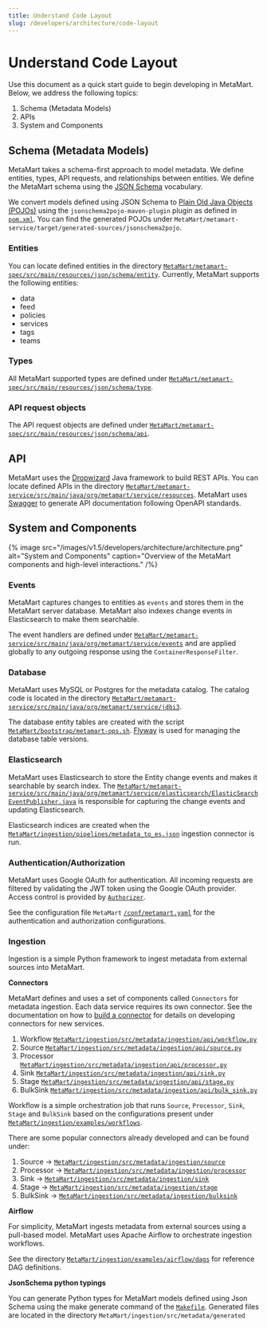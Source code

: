 ```yaml
---
title: Understand Code Layout
slug: /developers/architecture/code-layout
---
```


# Understand Code Layout
Use this document as a quick start guide to begin developing in MetaMart. Below, we address the following topics:

1. Schema (Metadata Models)
2. APIs
3. System and Components

## Schema (Metadata Models)
MetaMart takes a schema-first approach to model metadata. We define entities, types, API requests, and relationships between entities. We define the MetaMart schema using the [JSON Schema](https://json-schema.org/) vocabulary.

We convert models defined using JSON Schema to [Plain Old Java Objects (POJOs)](https://www.jsonschema2pojo.org/) using the `jsonschema2pojo-maven-plugin` plugin as defined in [`pom.xml`](https://github.com/meta-mart/MetaMart/blob/main/metamart-service/pom.xml#L517). You can find the generated POJOs under `MetaMart/metamart-service/target/generated-sources/jsonschema2pojo`.

### Entities
You can locate defined entities in the directory [`MetaMart/metamart-spec/src/main/resources/json/schema/entity`](https://github.com/meta-mart/MetaMart/tree/main/metamart-spec/src/main/resources/json/schema/entity). Currently, MetaMart supports the following entities:

- data
- feed
- policies
- services
- tags
- teams

### Types
All MetaMart supported types are defined under [`MetaMart/metamart-spec/src/main/resources/json/schema/type`](https://github.com/meta-mart/MetaMart/tree/main/metamart-spec/src/main/resources/json/schema/type). 
### API request objects
The API request objects are defined under [`MetaMart/metamart-spec/src/main/resources/json/schema/api`](https://github.com/meta-mart/MetaMart/tree/main/metamart-spec/src/main/resources/json/schema/api).

## API
MetaMart uses the [Dropwizard](https://www.dropwizard.io/) Java framework to build REST APIs. You can locate defined APIs in the directory [`MetaMart/metamart-service/src/main/java/org/metamart/service/resources`](https://github.com/meta-mart/MetaMart/tree/main/metamart-service/src/main/java/org/metamart/service/resources). MetaMart uses [Swagger](https://swagger.io/) to generate API documentation following OpenAPI standards.

## System and Components

{% image src="/images/v1.5/developers/architecture/architecture.png" alt="System and Components" caption="Overview of the MetaMart components and high-level interactions." /%}

### Events
MetaMart captures changes to entities as `events` and stores them in the MetaMart server database. MetaMart also indexes change events in Elasticsearch to make them searchable.

The event handlers are defined under [`MetaMart/metamart-service/src/main/java/org/metamart/service/events`](https://github.com/meta-mart/MetaMart/tree/main/metamart-service/src/main/java/org/metamart/service/events) and are applied globally to any outgoing response using the `ContainerResponseFilter`.

### Database
MetaMart uses MySQL or Postgres for the metadata catalog. The catalog code is located in the directory [`MetaMart/metamart-service/src/main/java/org/metamart/service/jdbi3`](https://github.com/meta-mart/MetaMart/tree/main/metamart-service/src/main/java/org/metamart/service/jdbi3).

The database entity tables are created with the script [`MetaMart/bootstrap/metamart-ops.sh`](https://github.com/meta-mart/MetaMart/blob/main/bootstrap/metamart-ops.sh). [Flyway](https://flywaydb.org/) is used for managing the database table versions.

### Elasticsearch
MetaMart uses Elasticsearch to store the Entity change events and makes it searchable by search index. The [`MetaMart/metamart-service/src/main/java/org/metamart/service/elasticsearch/ElasticSearchEventPublisher.java`](https://github.com/meta-mart/MetaMart/blob/main/metamart-service/src/main/java/org/metamart/service/elasticsearch/ElasticSearchEventPublisher.java) is responsible for capturing the change events and updating Elasticsearch.

Elasticsearch indices are created when the [`MetaMart/ingestion/pipelines/metadata_to_es.json`](https://github.com/meta-mart/MetaMart/blob/main/ingestion/pipelines/metadata_to_es.json) ingestion connector is run.

### Authentication/Authorization
MetaMart uses Google OAuth for authentication. All incoming requests are filtered by validating the JWT token using the Google OAuth provider. Access control is provided by [`Authorizer`](https://github.com/meta-mart/MetaMart/blob/main/metamart-service/src/main/java/org/metamart/service/security/Authorizer.java).

See the configuration file `MetaMart` [`/conf/metamart.yaml`](https://github.com/meta-mart/MetaMart/blob/main/conf/metamart.yaml) for the authentication and authorization configurations.

### Ingestion
Ingestion is a simple Python framework to ingest metadata from external sources into MetaMart.

**Connectors**

MetaMart defines and uses a set of components called `Connectors` for metadata ingestion. Each data service requires its own connector. See the documentation on how to [build a connector]() for details on developing connectors for new services.

1. Workflow [`MetaMart/ingestion/src/metadata/ingestion/api/workflow.py`](https://github.com/meta-mart/MetaMart/blob/main/ingestion/src/metadata/ingestion/api/workflow.py)
2. Source [`MetaMart/ingestion/src/metadata/ingestion/api/source.py`](https://github.com/meta-mart/MetaMart/blob/main/ingestion/src/metadata/ingestion/api/source.py)
3. Processor [`MetaMart/ingestion/src/metadata/ingestion/api/processor.py`](https://github.com/meta-mart/MetaMart/blob/main/ingestion/src/metadata/ingestion/api/processor.py)
4. Sink [`MetaMart/ingestion/src/metadata/ingestion/api/sink.py`](https://github.com/meta-mart/MetaMart/blob/main/ingestion/src/metadata/ingestion/api/sink.py)
5. Stage [`MetaMart/ingestion/src/metadata/ingestion/api/stage.py`](https://github.com/meta-mart/MetaMart/blob/main/ingestion/src/metadata/ingestion/api/stage.py)
6. BulkSink [`MetaMart/ingestion/src/metadata/ingestion/api/bulk_sink.py`](https://github.com/meta-mart/MetaMart/blob/main/ingestion/src/metadata/ingestion/api/bulk_sink.py)

Workflow is a simple orchestration job that runs `Source`, `Processor`, `Sink`, `Stage` and `BulkSink` based on the configurations present under [`MetaMart/ingestion/examples/workflows`](https://github.com/meta-mart/MetaMart/tree/main/ingestion/src/metadata/examples/workflows).

There are some popular connectors already developed and can be found under:

1. Source → [`MetaMart/ingestion/src/metadata/ingestion/source`](https://github.com/meta-mart/MetaMart/tree/main/ingestion/src/metadata/ingestion/source)
2. Processor → [`MetaMart/ingestion/src/metadata/ingestion/processor`](https://github.com/meta-mart/MetaMart/tree/main/ingestion/src/metadata/ingestion/processor)
3. Sink → [`MetaMart/ingestion/src/metadata/ingestion/sink`](https://github.com/meta-mart/MetaMart/tree/main/ingestion/src/metadata/ingestion/sink)
4. Stage → [`MetaMart/ingestion/src/metadata/ingestion/stage`](https://github.com/meta-mart/MetaMart/tree/main/ingestion/src/metadata/ingestion/stage)
5. BulkSink → [`MetaMart/ingestion/src/metadata/ingestion/bulksink`](https://github.com/meta-mart/MetaMart/tree/main/ingestion/src/metadata/ingestion/bulksink)

**Airflow**

For simplicity, MetaMart ingests metadata from external sources using a pull-based model. MetaMart uses Apache Airflow to orchestrate ingestion workflows.

See the directory [`MetaMart/ingestion/examples/airflow/dags`](https://github.com/meta-mart/MetaMart/tree/main/ingestion/examples/airflow/dags) for reference DAG definitions.

**JsonSchema python typings**

You can generate Python types for MetaMart models defined using Json Schema using the make generate command of the [`Makefile`](https://github.com/meta-mart/MetaMart/blob/main/Makefile). Generated files are located in the directory `MetaMart/ingestion/src/metadata/generated`
